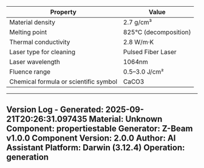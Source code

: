 | Property | Value |
|----------|-------|
| Material density | 2.7 g/cm³ |
| Melting point | 825°C (decomposition) |
| Thermal conductivity | 2.8 W/m·K |
| Laser type for cleaning | Pulsed Fiber Laser |
| Laser wavelength | 1064nm |
| Fluence range | 0.5–3.0 J/cm² |
| Chemical formula or scientific symbol | CaCO3 |


---
Version Log - Generated: 2025-09-21T20:26:31.097435
Material: Unknown
Component: propertiestable
Generator: Z-Beam v1.0.0
Component Version: 2.0.0
Author: AI Assistant
Platform: Darwin (3.12.4)
Operation: generation
---